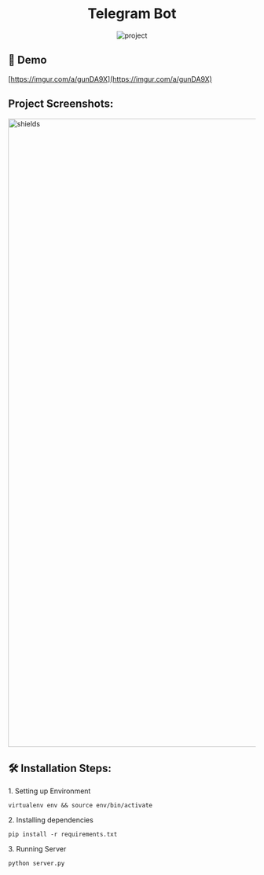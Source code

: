 <h1 align="center">Telegram Bot</h1>

<p align="center"><img src="https://socialify.git.ci/blackrose-in-light/telegram-bot/image?description=1&amp;font=Bitter&amp;language=1&amp;logo=https%3A%2F%2Fexternal-content.duckduckgo.com%2Fiu%2F%3Fu%3Dhttps%253A%252F%252Fadexin.com%252Fwp-content%252Fuploads%252F2016%252F08%252FTelegram_logo.svg_-300x300.png%26f%3D1%26nofb%3D1&amp;owner=1&amp;pattern=Circuit%20Board&amp;stargazers=1&amp;theme=Light" alt="project"></p>

<h2>🚀 Demo</h2>

[https://imgur.com/a/gunDA9X](https://imgur.com/a/gunDA9X)

<h2>Project Screenshots:</h2>

<img src="https://imgur.com/a/gunDA9X" alt="shields" width="720" height="1280/">

<h2>🛠️ Installation Steps:</h2>

<p>1. Setting up Environment</p>

```
virtualenv env && source env/bin/activate
```

<p>2. Installing dependencies</p>

```
pip install -r requirements.txt
```

<p>3. Running Server</p>

```
python server.py
```
